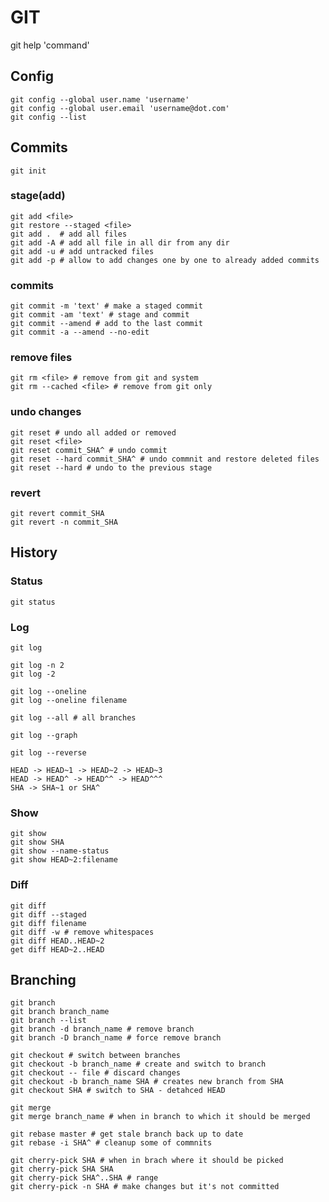 # GIT

git help 'command'

## Config

```git
git config --global user.name 'username'
git config --global user.email 'username@dot.com'
git config --list
```

## Commits

```git
git init
```

### stage(add)

```git
git add <file>
git restore --staged <file>
git add .  # add all files
git add -A # add all file in all dir from any dir
git add -u # add untracked files
git add -p # allow to add changes one by one to already added commits
```

### commits

```git
git commit -m 'text' # make a staged commit
git commit -am 'text' # stage and commit
git commit --amend # add to the last commit
git commit -a --amend --no-edit
```

### remove files

```git
git rm <file> # remove from git and system
git rm --cached <file> # remove from git only
```

### undo changes

```git
git reset # undo all added or removed
git reset <file>
git reset commit_SHA^ # undo commit
git reset --hard commit_SHA^ # undo commnit and restore deleted files
git reset --hard # undo to the previous stage
```

### revert

```git
git revert commit_SHA
git revert -n commit_SHA
```

## History

### Status

```git
git status
```
### Log

```git
git log

git log -n 2
git log -2

git log --oneline
git log --oneline filename

git log --all # all branches

git log --graph

git log --reverse

HEAD -> HEAD~1 -> HEAD~2 -> HEAD~3
HEAD -> HEAD^ -> HEAD^^ -> HEAD^^^
SHA -> SHA~1 or SHA^
```

### Show

```git
git show
git show SHA
git show --name-status
git show HEAD~2:filename
```

### Diff

```git
git diff
git diff --staged
git diff filename
git diff -w # remove whitespaces
git diff HEAD..HEAD~2
get diff HEAD~2..HEAD
```

## Branching

```git
git branch
git branch branch_name
git branch --list
git branch -d branch_name # remove branch
git branch -D branch_name # force remove branch
```

```git
git checkout # switch between branches
git checkout -b branch_name # create and switch to branch
git checkout -- file # discard changes
git checkout -b branch_name SHA # creates new branch from SHA
git checkout SHA # switch to SHA - detahced HEAD
```

```git
git merge
git merge branch_name # when in branch to which it should be merged
```

```git
git rebase master # get stale branch back up to date
git rebase -i SHA^ # cleanup some of commnits

```

```git
git cherry-pick SHA # when in brach where it should be picked
git cherry-pick SHA SHA
git cherry-pick SHA^..SHA # range
git cherry-pick -n SHA # make changes but it's not committed
```

<!-- git remote add origin 'git url'
git push -u origin master

git pull
git checkout -b [name_of_your_new_branch]
git push remote [name_of_your_new_branch]

git branch -a

git remote add [name_of_your_remote] [name_of_your_new_branch] -->
